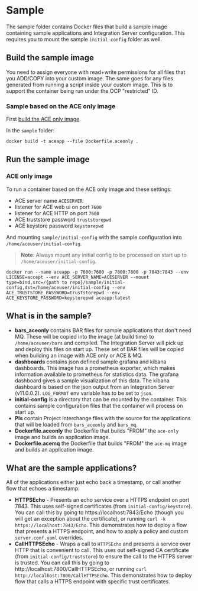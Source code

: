 # Sample

The sample folder contains Docker files that build a sample image containing sample applications and Integration Server configuration. This requires you to mount the sample `initial-config` folder as well.

## Build the sample image

You need to assign everyone with read+write permissions for all files that you ADD/COPY into your custom image. The same goes for any files generated from running a script inside your custom image. This is to support the container being run under the OCP "restricted" ID.

### Sample based on the ACE only image

First [build the ACE only image](../README.md#build-an-image-with-app-connect-enterprise-only).

In the `sample` folder:

```
docker build -t aceapp --file Dockerfile.aceonly .
```

## Run the sample image
### ACE only image

To run a container based on the ACE only image and these settings:
- ACE server name `ACESERVER`
- listener for ACE web ui on port `7600`
- listener for ACE HTTP on port `7600`
- ACE truststore password `truststorepwd`
- ACE keystore password `keystorepwd`

And mounting `sample/initial-config` with the sample configuration into `/home/aceuser/initial-config`.

> **Note**: Always mount any initial config to be processed on start up to `/home/aceuser/initial-config`.

`docker run --name aceapp -p 7600:7600 -p 7800:7800 -p 7843:7843 --env LICENSE=accept --env ACE_SERVER_NAME=ACESERVER --mount type=bind,src=/{path to repo}/sample/initial-config,dst=/home/aceuser/initial-config --env ACE_TRUSTSTORE_PASSWORD=truststorepwd --env ACE_KEYSTORE_PASSWORD=keystorepwd aceapp:latest`

## What is in the sample?

- **bars_aceonly** contains BAR files for sample applications that don't need MQ. These will be copied into the image (at build time) to `/home/aceuser/bars` and compiled. The Integration Server will pick up and deploy this files on start up. These set of BAR files will be copied when building an image with ACE only or ACE & MQ.
- **dashboards** contains json defined sample grafana and kibana dashboards. This image has a prometheus exporter, which makes information available to prometheus for statistics data. The grafana dashboard gives a sample visualization of this data. The kibana dashboard is based on the json output from an Integration Server (v11.0.0.2). `LOG_FORMAT` env variable has to be set to `json`.
- **initial-config** is a directory that can be mounted by the container. This contains sample configuration files that the container will process on start up.
- **PIs** contain Project Interchange files with the source for the applications that will be loaded from `bars_aceonly` and `bars_mq`.
- **Dockerfile.aceonly** the Dockerfile that builds "FROM" the `ace-only` image and builds an application image.
- **Dockerfile.acemq** the Dockerfile that builds "FROM" the `ace-mq` image and builds an application image.

## What are the sample applications?
All of the applications either just echo back a timestamp, or call another flow that echoes a timestamp:

- **HTTPSEcho** - Presents an echo service over a HTTPS endpoint on port 7843. This uses self-signed certificates (from `initial-config/keystore`). You can call this by going to https://localhost:7843/Echo (though you will get an exception about the certificate), or running `curl -k https://localhost:7843/Echo`. This demonstrates how to deploy a flow that presents a HTTPS endpoint, and how to apply a policy and custom `server.conf.yaml` overrides.
- **CallHTTPSEcho** - Wraps a call to `HTTPSEcho` and presents a service over HTTP that is convenient to call. This uses out self-signed CA certificate (from `initial-config/truststore`) to ensure the call to the HTTPS server is trusted. You can call this by going to http://localhost:7800/CallHTTPSEcho, or running `curl http://localhost:7800/CallHTTPSEcho`. This demonstrates how to deploy flow that calls a HTTPS endpoint with specific trust certificates.
